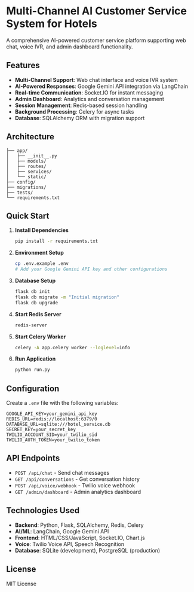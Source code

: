 # Multi-Channel AI Customer Service System for Hotels

A comprehensive AI-powered customer service platform supporting web chat, voice IVR, and admin dashboard functionality.

## Features

- **Multi-Channel Support**: Web chat interface and voice IVR system
- **AI-Powered Responses**: Google Gemini API integration via LangChain
- **Real-time Communication**: Socket.IO for instant messaging
- **Admin Dashboard**: Analytics and conversation management
- **Session Management**: Redis-based session handling
- **Background Processing**: Celery for async tasks
- **Database**: SQLAlchemy ORM with migration support

## Architecture

```
├── app/
│   ├── __init__.py
│   ├── models/
│   ├── routes/
│   ├── services/
│   └── static/
├── config/
├── migrations/
├── tests/
└── requirements.txt
```

## Quick Start

1. **Install Dependencies**
   ```bash
   pip install -r requirements.txt
   ```

2. **Environment Setup**
   ```bash
   cp .env.example .env
   # Add your Google Gemini API key and other configurations
   ```

3. **Database Setup**
   ```bash
   flask db init
   flask db migrate -m "Initial migration"
   flask db upgrade
   ```

4. **Start Redis Server**
   ```bash
   redis-server
   ```

5. **Start Celery Worker**
   ```bash
   celery -A app.celery worker --loglevel=info
   ```

6. **Run Application**
   ```bash
   python run.py
   ```

## Configuration

Create a `.env` file with the following variables:

```
GOOGLE_API_KEY=your_gemini_api_key
REDIS_URL=redis://localhost:6379/0
DATABASE_URL=sqlite:///hotel_service.db
SECRET_KEY=your_secret_key
TWILIO_ACCOUNT_SID=your_twilio_sid
TWILIO_AUTH_TOKEN=your_twilio_token
```

## API Endpoints

- `POST /api/chat` - Send chat messages
- `GET /api/conversations` - Get conversation history
- `POST /api/voice/webhook` - Twilio voice webhook
- `GET /admin/dashboard` - Admin analytics dashboard

## Technologies Used

- **Backend**: Python, Flask, SQLAlchemy, Redis, Celery
- **AI/ML**: LangChain, Google Gemini API
- **Frontend**: HTML/CSS/JavaScript, Socket.IO, Chart.js
- **Voice**: Twilio Voice API, Speech Recognition
- **Database**: SQLite (development), PostgreSQL (production)

## License

MIT License
